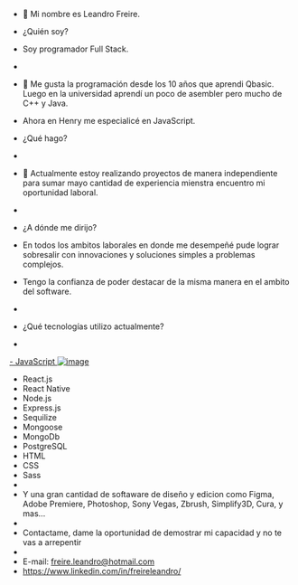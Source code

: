 - 👋 Mi nombre es Leandro Freire.

- ¿Quién soy? 
- Soy programador Full Stack.
- 
- 👀 Me gusta la programación desde los 10 años que aprendi Qbasic. Luego en la universidad aprendí un poco de asembler pero mucho de C++ y Java.
- Ahora en Henry me especialicé en JavaScript.

- ¿Qué hago?
- 
- 🌱 Actualmente estoy realizando proyectos de manera independiente para sumar mayo cantidad de experiencia mienstra encuentro mi oportunidad laboral.
- 
- ¿A dónde me dirijo?

- En todos los ambitos laborales en donde me desempeñé pude lograr sobresalir con innovaciones y soluciones simples a problemas complejos. 
- Tengo la confianza de poder destacar de la misma manera en el ambito del software.
- 
- ¿Qué tecnologías utilizo actualmente?
-
[- JavaScript ![image](https://user-images.githubusercontent.com/61033991/210427134-0babb14f-087e-45d7-b25b-74a13733fc1b.png)](https://developer.mozilla.org/en-US/docs/Web/JavaScript)

- React.js
- React Native
- Node.js
- Express.js
- Sequilize
- Mongoose
- MongoDb
- PostgreSQL
- HTML
- CSS
- Sass
-
- Y una gran cantidad de softaware de diseño y edicion como Figma, Adobe Premiere, Photoshop, Sony Vegas, Zbrush, Simplify3D, Cura, y mas...
-
- Contactame, dame la oportunidad de demostrar mi capacidad y no te vas a arrepentir
- 
- E-mail: freire.leandro@hotmail.com
- https://www.linkedin.com/in/freireleandro/



